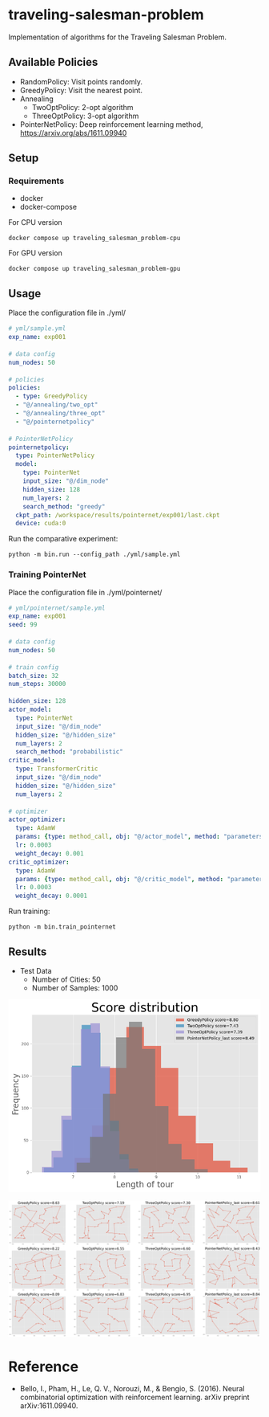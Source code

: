 # traveling-salesman-problem

Implementation of algorithms for the Traveling Salesman Problem.

## Available Policies
- RandomPolicy: Visit points randomly.
- GreedyPolicy: Visit the nearest point.
- Annealing
    - TwoOptPolicy: 2-opt algorithm
    - ThreeOptPolicy: 3-opt algorithm
- PointerNetPolicy: Deep reinforcement learning method, https://arxiv.org/abs/1611.09940


## Setup
### Requirements
- docker
- docker-compose

For CPU version
```
docker compose up traveling_salesman_problem-cpu
```

For GPU version
```
docker compose up traveling_salesman_problem-gpu
```

## Usage
Place the configuration file in ./yml/

```yml
# yml/sample.yml
exp_name: exp001

# data config
num_nodes: 50

# policies
policies:
  - type: GreedyPolicy
  - "@/annealing/two_opt"
  - "@/annealing/three_opt"
  - "@/pointernetpolicy"

# PointerNetPolicy
pointernetpolicy:
  type: PointerNetPolicy
  model:
    type: PointerNet
    input_size: "@/dim_node"
    hidden_size: 128
    num_layers: 2
    search_method: "greedy"
  ckpt_path: /workspace/results/pointernet/exp001/last.ckpt
  device: cuda:0
```

Run the comparative experiment:
```
python -m bin.run --config_path ./yml/sample.yml
```

### Training PointerNet
Place the configuration file in ./yml/pointernet/

```yml
# yml/pointernet/sample.yml
exp_name: exp001
seed: 99

# data config
num_nodes: 50

# train config
batch_size: 32
num_steps: 30000

hidden_size: 128
actor_model:
  type: PointerNet
  input_size: "@/dim_node"
  hidden_size: "@/hidden_size"
  num_layers: 2
  search_method: "probabilistic"
critic_model:
  type: TransformerCritic
  input_size: "@/dim_node"
  hidden_size: "@/hidden_size"
  num_layers: 2

# optimizer
actor_optimizer:
  type: AdamW
  params: {type: method_call, obj: "@/actor_model", method: "parameters"}
  lr: 0.0003
  weight_decay: 0.001
critic_optimizer:
  type: AdamW
  params: {type: method_call, obj: "@/critic_model", method: "parameters"}
  lr: 0.0003
  weight_decay: 0.0001
```
Run training:

```
python -m bin.train_pointernet
```

## Results
- Test Data
    - Number of Cities: 50
    - Number of Samples: 1000

![](./resources/exp001/score.png)

![](./resources/exp001/samples.png)

# Reference
- Bello, I., Pham, H., Le, Q. V., Norouzi, M., & Bengio, S. (2016). Neural combinatorial optimization with reinforcement learning. arXiv preprint arXiv:1611.09940.
